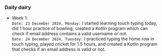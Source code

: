 ### Daily dairy
- Week 1: <br/>
`Date: 23 December 2024, Monday:` I started learning touch typing today, did 1 hour practice of bowling, created a Kotlin program which can check if email address contains a valid username or not. <br/>
`Date: 24 December 2024, Tuesday:` I practiced typing the home row in touch typing, played cricket for 1.5 hours, and created a Kotlin program that checks if an email address is valid or not.
